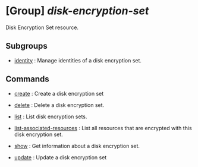 # [Group] _disk-encryption-set_

Disk Encryption Set resource.

## Subgroups

- [identity](/Commands/disk-encryption-set/identity/readme.md)
: Manage identities of a disk encryption set.

## Commands

- [create](/Commands/disk-encryption-set/_create.md)
: Create a disk encryption set

- [delete](/Commands/disk-encryption-set/_delete.md)
: Delete a disk encryption set.

- [list](/Commands/disk-encryption-set/_list.md)
: List disk encryption sets.

- [list-associated-resources](/Commands/disk-encryption-set/_list-associated-resources.md)
: List all resources that are encrypted with this disk encryption set.

- [show](/Commands/disk-encryption-set/_show.md)
: Get information about a disk encryption set.

- [update](/Commands/disk-encryption-set/_update.md)
: Update a disk encryption set
